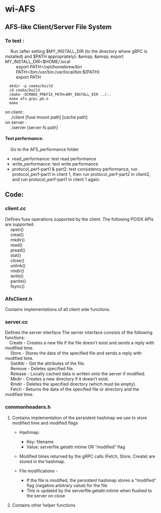 # wi-AFS
## AFS-like Client/Server File System

### To test :   
 &emsp;  Run (after setting $MY_INSTALL_DIR (to the directory where gRPC is installed) and $PATH appropriately):    
     &emsp; &emsp;  export MY_INSTALL_DIR=$HOME/.local  
     &emsp; &emsp;  export PATH=/opt/homebrew/bin    
      &emsp; &emsp; PATH=/bin:/usr/bin:/usr/local/bin:${PATH}                       
      &emsp; &emsp; export PATH       
            
      mkdir -p cmake/build  
      cd cmake/build  
      cmake -DCMAKE_PREFIX_PATH=$MY_INSTALL_DIR ../..  
      make afs.grpc.pb.o  
      make  
      
  on client :    
   &emsp;  ./client [fuse mount path] [cache path]  
	on server :   
	&emsp; ./server [server fs path]
   #### Test performance: 
   &emsp; Go to the AFS_performance folder &emsp;
   *  read_performance: test read performance
   *  write_performance: test write performance
   *  protocol_perf-part1 & part2: test consistency performance, run protocol_perf-part1 in client 1, then run protocol_perf-part2 in client2, and run protocol_perf-part1 in client 1 again.
 
## Code: 
### client.cc
Defines fuse operations supported by the client.   The following POSIX APIs are supported:  
   &emsp; open()  
  &emsp;  creat()  
  &emsp;  mkdir()  
   &emsp; read()  
  &emsp;  pread()  
  &emsp;  stat()  
  &emsp;  close()     
 &emsp;  unlink()   
  &emsp; rmdir()   
  &emsp; write()   
  &emsp; pwrite()   
  &emsp; fsync()   

### AfsClient.h
Contains implementations of all client side functions.

### server.cc
Defines the server interface
The server interface consists of the following functions:     
&emsp;Create - 
Creates a new file if the file doesn’t exist and sends a reply with modified time.   
&emsp; Store - 
Stores the data of the specified file and sends a reply with modified time.   
&emsp; GetAttr - 
Get the attributes of the file.   
&emsp; Remove - 
Deletes specified file.   
&emsp; Release - 
Locally cached data is written onto the server if modified.   
&emsp; Mkdir - 
Creates a new directory if it doesn’t exist.   
&emsp; Rmdir - 
Deletes the specified directory (which must be empty).   
&emsp; Fetch - 
Returns the data of the specified file or directory and the modified time.   

### commonheaders.h
1. Contains implementation of the persistent hashmap we use to store modified time and modified flags

    * Hashmap:
        * Key: filename
        * Value: serverfile.getattr.mtime OR “modified” flag

    * Modified times returned by the gRPC calls (Fetch, Store, Create) are stored in the hashmap.
    * File modifications - 
        * If the file is modified, the persistent hashmap stores a “modified” flag (negative arbitrary value) for the file
        * This is updated by the serverfile.getattr.mtime when flushed to the server on close

2. Contains other helper functions




